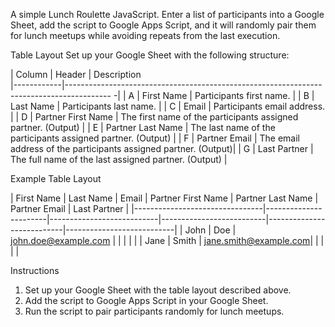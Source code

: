 A simple Lunch Roulette JavaScript. Enter a list of participants into a Google Sheet, add the script to Google Apps Script, and it will randomly pair them for lunch meetups while avoiding repeats from the last execution.

Table Layout
Set up your Google Sheet with the following structure:

| Column     | Header                  | Description                                                     
|------------|----------------------------------------------------------------------------------------- -|
| A          | First Name              | Participants first name.                                        |
| B          | Last Name               | Participants last name.                                         |
| C          | Email                   | Participants email address.                                     |
| D          | Partner First Name      | The first name of the participants assigned partner. (Output)   |
| E          | Partner Last Name       | The last name of the participants assigned partner. (Output)    |
| F          | Partner Email           | The email address of the participants assigned partner. (Output)|
| G          | Last Partner            | The full name of the last assigned partner. (Output)            |

Example Table Layout

| First Name     | Last Name     | Email                 | Partner First Name        | Partner Last Name        | Partner Email             | Last Partner              |
|--------------------------------|-----------------------|---------------------------|--------------------------|---------------------------|---------------------------|
| John           | Doe           | john.doe@example.com  |                           |                          |                           |                           |
| Jane           | Smith         | jane.smith@example.com|                           |                          |                           |                           |

Instructions
1. Set up your Google Sheet with the table layout described above.
2. Add the script to Google Apps Script in your Google Sheet.
3. Run the script to pair participants randomly for lunch meetups.
